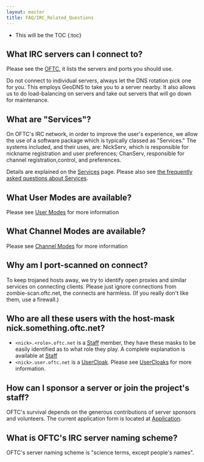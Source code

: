 ```yaml
---
layout: master
title: FAQ/IRC_Related_Questions
---
```

* This will be the TOC
{:toc}

## What IRC servers can I connect to? ##

Please see the [OFTC](/), it lists the servers and ports you should use.

Do not connect to individual servers, always let the DNS rotation pick one for
you. This employs GeoDNS to take you to a server nearby. It also allows us to do
load-balancing on servers and take out servers that will go down for
maintenance.

## What are "Services"? ##

On OFTC's IRC network, in order to improve the user's experience, we allow the
use of a software package which is typically classed as "Services." The systems
included, and their uses, are: NickServ, which is responsible for nickname
registration and user preferences; ChanServ, responsible for channel
registration,control, and preferences.

Details are explained on the [Services](/Services) page. Please also see [the
frequently asked questions about Services](../Services).

## What User Modes are available? ##

Please see [User Modes](/UserModes) for more information

## What Channel Modes are available? ##

Please see [Channel Modes](/ChannelModes) for more information

## Why am I port-scanned on connect? ##

To keep trojaned hosts away, we try to identify open proxies and similar
services on connecting clients. Please just ignore connections from
zombie-scan.oftc.net, the connects are harmless. (If you really don't like them,
use a firewall.)

## Who are all these users with the host-mask nick.something.oftc.net? ##

 * `<nick>.<role>.oftc.net` is a [Staff](/Staff) member, they have these masks
to be easily identified as to what role they play. A complete explanation is
available at [Staff](/Staff)
 * `<nick>.user.oftc.net` is a [UserCloak](/UserCloak). Please see
[UserCloaks](/UserCloaks) for more information.

## How can I sponsor a server or join the project's staff? ##

OFTC's survival depends on the generous contributions of server sponsors and
volunteers. The current application form is located at
[Application](/Application).

## What is OFTC's IRC server naming scheme? ##

OFTC's server naming scheme is "science terms, except people's names".

